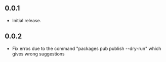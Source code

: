 ## 0.0.1

* Initial release.

## 0.0.2

* Fix erros due to the command "packages pub publish --dry-run" which gives wrong suggestions
